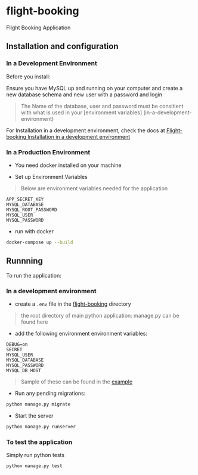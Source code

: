 # flight-booking
Flight Booking Application

## Installation and configuration

### In a Development Environment


Before you install:

Ensure you have MySQL up and running on your computer and create a new database schema and new user with a password and login
> The Name of the database, user and password must be consitient with what is used in your [environment variables]  (in-a-development-environment)

For Installation in a development environment, check the docs at [Flight-booking Installation in a development environment](flight-booking)


### In a Production Environment

- You need docker installed on your machine

- Set up Environment Variables

> Below are environment variables needed for the application

```env
APP_SECRET_KEY
MYSQL_DATABASE
MYSQL_ROOT_PASSWORD
MYSQL_USER
MYSQL_PASSWORD
```

- run with docker

```bash
docker-compose up --build
```

## Runnning

To run the application:

### In a development environment

- create a `.env` file in the [flight-booking](flight-booking) directory
> the root directory of main python application: manage.py can be found here

- add the following environment environment variables:

```env
DEBUG=on
SECRET
MYSQL_USER
MYSQL_DATABASE
MYSQL_PASSWORD
MYSQL_DB_HOST
```

> Sample of these can be found in the [example](flight-booking/.env.sample)

- Run any pending migrations:

```bash
python manage.py migrate
```

- Start the server

```bash
python manage.py runserver
```


### To test the application

Simply run python tests

```bash
python manage.py test
```
